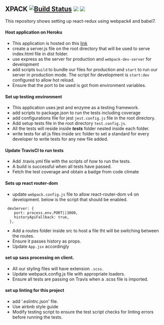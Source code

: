 ## XPACK  [![Build Status](https://travis-ci.org/koechkevin/xpack.svg?branch=master)](https://travis-ci.org/koechkevin/xpack) <a href="https://codeclimate.com/github/koechkevin/xpack/maintainability"><img src="https://api.codeclimate.com/v1/badges/0037c1253be6c302a75a/maintainability" /></a> <a href="https://codeclimate.com/github/koechkevin/xpack/test_coverage"><img src="https://api.codeclimate.com/v1/badges/0037c1253be6c302a75a/test_coverage" /></a>

This repository shows setting up react-redux using webpack4 and babel7.
#### Host application on Heroku

- This application is hosted on this [link](https://webpack-app.herokuapp.com/)
- create a server.js file on the root directory that will be used to serve index.html file in dist folder.
- use express as the server for production and `webpack-dev-server` for development
- add scripts `build` to bundle our files for production and `start` to run our server in production mode. The script for development is  `start:dev` configured to allow hot reload.
- Ensure that the port to be used is got from environment variables.

#### Set up testing environment

- This application uses jest and enzyme as a testing framework.
- add scripts to package.json to run the tests including coverage
- add configurations file for jest `jest.config.js` file in the root directory.
- Add setup tests file in the root directory `test.config.js`.
- All the tests will reside inside ___tests___ folder nested inside each folder.
- write tests for all js files inside src folder to set a standard for every developer to  write tests for any new file added.


#### Update TravisCI to run tests
- Add .travis.yml file with the scripts of how to run the tests.
- A build is successful when all tests have passed.
- Fetch the test coverage and obtain a badge from code climate

#### Sets up react router-dom
- update `webpack.config.js` file to allow react-router-dom v4 on development. below is the script that should be enabled.
```$xslt
 devServer: {
    port: process.env.PORT||3000,
    historyApiFallback: true,
  },
```
- Add a routes folder inside src to host a file tht will be switching between the routes. 
- Ensure it passes history as props.
- Update `App.jsx` accordingly

#### set up sass processing on client.
- All our styling files will have extension `.scss`.
- Update webpack.config.js file with appropriate loaders.
- Ensure all tests are passing on Travis when a .scss file is imported.

#### set up linting for this project
- add '.eslintrc.json' file.
- Use airbnb style guide
- Modify testing script to ensure the test script checks for linting errors before running the tests.

